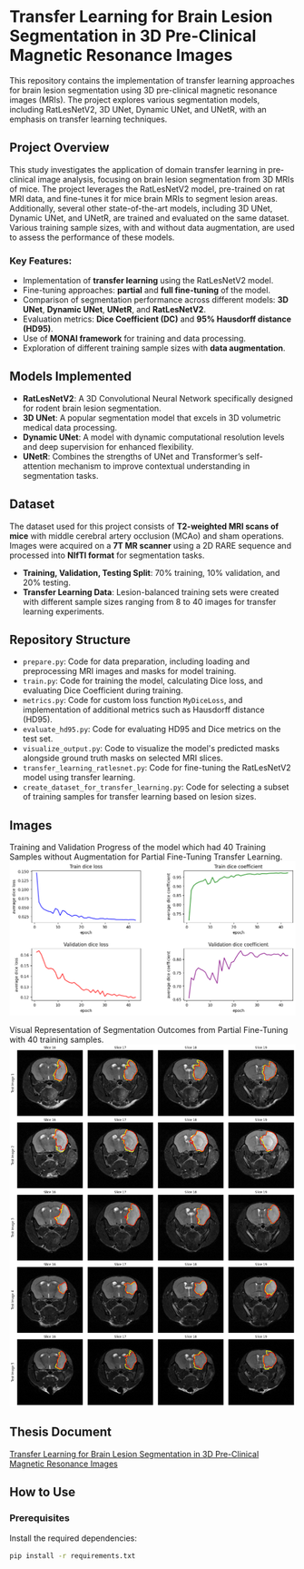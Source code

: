 # Transfer Learning for Brain Lesion Segmentation in 3D Pre-Clinical Magnetic Resonance Images

This repository contains the implementation of transfer learning approaches for brain lesion segmentation using 3D pre-clinical magnetic resonance images (MRIs). The project explores various segmentation models, including RatLesNetV2, 3D UNet, Dynamic UNet, and UNetR, with an emphasis on transfer learning techniques.

## Project Overview

This study investigates the application of domain transfer learning in pre-clinical image analysis, focusing on brain lesion segmentation from 3D MRIs of mice. The project leverages the RatLesNetV2 model, pre-trained on rat MRI data, and fine-tunes it for mice brain MRIs to segment lesion areas. Additionally, several other state-of-the-art models, including 3D UNet, Dynamic UNet, and UNetR, are trained and evaluated on the same dataset. Various training sample sizes, with and without data augmentation, are used to assess the performance of these models.

### Key Features:
- Implementation of **transfer learning** using the RatLesNetV2 model.
- Fine-tuning approaches: **partial** and **full fine-tuning** of the model.
- Comparison of segmentation performance across different models: **3D UNet**, **Dynamic UNet**, **UNetR**, and **RatLesNetV2**.
- Evaluation metrics: **Dice Coefficient (DC)** and **95% Hausdorff distance (HD95)**.
- Use of **MONAI framework** for training and data processing.
- Exploration of different training sample sizes with **data augmentation**.

## Models Implemented
- **RatLesNetV2**: A 3D Convolutional Neural Network specifically designed for rodent brain lesion segmentation.
- **3D UNet**: A popular segmentation model that excels in 3D volumetric medical data processing.
- **Dynamic UNet**: A model with dynamic computational resolution levels and deep supervision for enhanced flexibility.
- **UNetR**: Combines the strengths of UNet and Transformer’s self-attention mechanism to improve contextual understanding in segmentation tasks.

## Dataset

The dataset used for this project consists of **T2-weighted MRI scans of mice** with middle cerebral artery occlusion (MCAo) and sham operations. Images were acquired on a **7T MR scanner** using a 2D RARE sequence and processed into **NIfTI format** for segmentation tasks.

- **Training, Validation, Testing Split**: 70% training, 10% validation, and 20% testing.
- **Transfer Learning Data**: Lesion-balanced training sets were created with different sample sizes ranging from 8 to 40 images for transfer learning experiments.

## Repository Structure

- `prepare.py`: Code for data preparation, including loading and preprocessing MRI images and masks for model training.
- `train.py`: Code for training the model, calculating Dice loss, and evaluating Dice Coefficient during training.
- `metrics.py`: Code for custom loss function `MyDiceLoss`, and implementation of additional metrics such as Hausdorff distance (HD95).
- `evaluate_hd95.py`: Code for evaluating HD95 and Dice metrics on the test set.
- `visualize_output.py`: Code to visualize the model's predicted masks alongside ground truth masks on selected MRI slices.
- `transfer_learning_ratlesnet.py`: Code for fine-tuning the RatLesNetV2 model using transfer learning.
- `create_dataset_for_transfer_learning.py`: Code for selecting a subset of training samples for transfer learning based on lesion sizes.

## Images
Training and Validation Progress of the model which had 40 Training Samples without Augmentation for Partial Fine-Tuning Transfer Learning.
![Dice Loss Curve](./images/part40augmentEpoch.png)

Visual Representation of Segmentation Outcomes from Partial Fine-Tuning with 40 training samples.
![Visual Result2](./images/noAugEnco40.png)


## Thesis Document 
[Transfer Learning for Brain Lesion Segmentation in 3D Pre-Clinical Magnetic Resonance Images](https://ntnuopen.ntnu.no/ntnu-xmlui/handle/11250/3092860)


## How to Use

### Prerequisites

Install the required dependencies:

```bash
pip install -r requirements.txt

